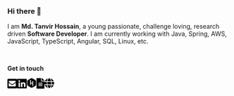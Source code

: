 ### Hi there 👋

<!--
**mdtanvirhossain/mdtanvirhossain** is a ✨ _special_ ✨ repository because its `README.md` (this file) appears on your GitHub profile.

Here are some ideas to get you started:

- 🔭 I’m currently working on ...
- 🌱 I’m currently learning ...
- 👯 I’m looking to collaborate on ...
- 🤔 I’m looking for help with ...
- 💬 Ask me about ...
- 📫 How to reach me: ...
- 😄 Pronouns: ...
- ⚡ Fun fact: ...
-->

I am **Md. Tanvir Hossain**, a young passionate, challenge loving, research driven **Software Developer**. I am currently working with Java, Spring, AWS, JavaScript, TypeScript, Angular, SQL, Linux, etc.

<br>

**Get in touch**

<a href="mailto:mdtanvirhossainbm@gmail.com" title="Email: mdtanvirhossainbm@gmail.com" target="_blank">
  <img align="left" src="envelope-square-solid.svg" alt="Email" width="22">
</a>

<a href="https://www.linkedin.com/in/mdtanvirhossainc" title="Linkedin: mdtanvirhossainc" target="_blank" >
  <img align="left" src="linkedin-brands.svg" alt="Linkedin" width="22">
</a>

<a href="https://www.hackerrank.com/mdtanvirhossain" title="HackerRank: mdtanvirhossain" target="_blank" >
  <img align="left" src="hackerrank-brands.svg" alt="HackerRank" width="22">
</a>
 
<a href="https://cv.mdtanvirhossain.com" title="Resume" target="_blank" >
  <img align="left" src="file-alt-solid.svg" alt="Resume" width="18">
</a>

<a href="https://mdtanvirhossain.com" title="Website: https://mdtanvirhossain.com" target="_blank" >
  <img align="left" src="globe-solid.svg" alt="https://mdtanvirhossain.com" width="22">
</a>

